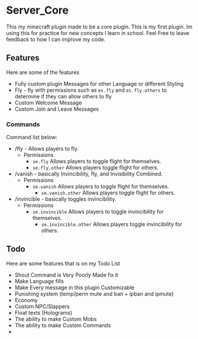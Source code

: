 # Server_Core
This my minecraft plugin made to be a core plugin. This is my first plugin. Im using this for practice for new concepts I learn in school. Feel Free to leave feedback to how I can improve my code.


## Features

Here are some of the features
 * Fully custom plugin Messages for other Language or different Styling
 * Fly - fly with permissions such as `es.fly` and `es.fly.others` to determine if they can allow others to fly
 * Custom Welcome Message 
 * Custom Join and Leave Messages


### Commands
 Command list below:

* /fly - Allows players to fly.
  * Permissions
    * `se.fly` Allows players to toggle flight for themselves.
    * `se.fly.other`  Allows players toggle flight for others.
* /vanish - basically Invincibility, fly, and Invisibility Combined.
    * Permissions
        * `se.vanish` Allows players to toggle flight for themselves.
          * `se.vanish.other`  Allows players toggle flight for others.
* /invincible - basically toggles invincibility.
    * Permissions
        * `se.invincible` Allows players to toggle invincibility for themselves.
            * `se.invincible.other`  Allows players toggle invincibility for others.

## Todo 
Here are some features that is on my Todo List
* Shout Command is Very Poorly Made fix it
* Make Language fills
* Make Every message in this plugin Customizable
* Punishing system (temp/perm mute and ban + ipban and ipmute)
* Economy
* Custom NPC/Slappers
* Float texts (Holograms)
* The ability to make Custom Mobs
* The ability to make Custom Commands
* 
